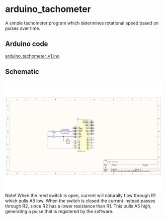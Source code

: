 # arduino_tachometer
A simple tachometer program which determines rotational speed based on pulses over time.

## Arduino code
[arduino_tachometer_v1.ino](https://github.com/maxborglowe/arduino_tachometer/blob/7e51a83abde3408b7a8feff613a9f8b8e459da09/arduino_tachometer_v1.ino)

## Schematic
![Schematic file](arduino_tachometer_v1.png)
Note! When the reed switch is open, current will naturally flow through R1 which pulls A5 low. When the switch is closed the current instead passes through R2, since R2 has a lower resistance than R1. This pulls A5 high, generating a pulse that is registered by the software.
